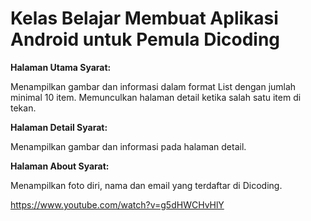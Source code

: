 <h1>Kelas Belajar Membuat Aplikasi Android untuk Pemula Dicoding</h1>

<b>Halaman Utama
Syarat:</b>

Menampilkan gambar dan informasi dalam format List dengan jumlah minimal 10 item.
Memunculkan halaman detail ketika salah satu item di tekan.

<b>Halaman Detail
Syarat:</b>

Menampilkan gambar dan informasi pada halaman detail.

<b>Halaman About
Syarat:</b>

Menampilkan foto diri, nama dan email yang terdaftar di Dicoding.

https://www.youtube.com/watch?v=g5dHWCHvHlY
